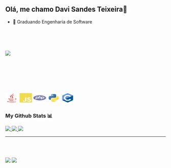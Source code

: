 ## Olá, me chamo Davi Sandes Teixeira👋

- 🌱 Graduando Engenharia de Software



<div><br><br><br><br>
<img height="180cm" src= "https://github-readme-stats.vercel.app/api?username=Davizera231&show_icons=true&theme=transparent"/>
</div><br><br><br><br>

##

<div sytle=""display: inline_block><br>
<img align="center" alt="Davi-Js" height="30" width="40" src="https://raw.githubusercontent.com/devicons/devicon/master/icons/java/java-plain.svg">
<img align="center" alt="Davi-Js" height="30" width="40" src="https://raw.githubusercontent.com/devicons/devicon/master/icons/javascript/javascript-plain.svg">
<img align="center" alt="Davi-Js" height="30" width="40" src="https://raw.githubusercontent.com/devicons/devicon/master/icons/php/php-plain.svg">
<img align="center" alt="Davi-Python" height="30" width="40" src="https://raw.githubusercontent.com/devicons/devicon/master/icons/python/python-original.svg">
<img align="center" alt="Davi-C" height="30" width="40" src="https://raw.githubusercontent.com/devicons/devicon/master/icons/c/c-original.svg">
</div>

##

<!--ícones e imagem das estatísticas-->
<div>
  <h3>My Github Stats 📊</h3>
  <a href="https://github.com/Davizera231">
  <img height="180em" src="https://github-readme-stats.vercel.app/api?username=Davizera231&show_icons=true&theme=dracula&include_all_commits=true&count_private=true"/>
    
  <img height="180em" src="https://github-readme-stats.vercel.app/api/top-langs/?username=Davizera231&layout=compact&langs_count=7&theme=dracula"/>
    
 <img height="180em" src="https://github-readme-streak-stats.herokuapp.com/?user=Davizera231&theme=dracula&hide_border=false"/>
<hr>
</div>



<div><br><br><br> 
  <a href = "mailto:Davi.Sandes.Teixeira@outlook.com"><img src="https://img.shields.io/badge/-outlook-%23333?style=for-the-badge&logo=outlook&logoColor=white" target="_blank"></a>
  <a href="https://www.linkedin.com/in/davi-sandes-teixeira-43218b204" target="_blank"><img src="https://img.shields.io/badge/-LinkedIn-%230077B5?style=for-the-badge&logo=linkedin&logoColor=white" target="_blank"></a> 
  
</div>


<!--
**Davizera231/Davizera231** is a ✨ _special_ ✨ repository because its `README.md` (this file) appears on your GitHub profile.

Here are some ideas to get you started:

- 🔭 I’m currently working on ...
- 🌱 I’m currently learning ...
- 👯 I’m looking to collaborate on ...
- 🤔 I’m looking for help with ...
- 💬 Ask me about ...
- 📫 How to reach me: ...
- 😄 Pronouns: ...
- ⚡ Fun fact: ...
-->
